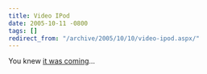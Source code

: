```yaml
---
title: Video IPod
date: 2005-10-11 -0800
tags: []
redirect_from: "/archive/2005/10/10/video-ipod.aspx/"
---
```


You knew [it was coming](http://www.apple.com/ipod/ipod.html)...

